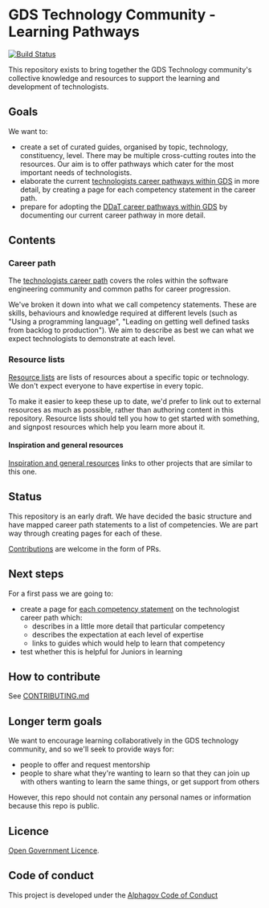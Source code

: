 # GDS Technology Community - Learning Pathways

[![Build Status](https://circleci.com/gh/alphagov/gds-tech-learning-pathway.svg?&style=shield)](https://circleci.com/gh/alphagov/gds-tech-learning-pathway)

This repository exists to bring together the GDS Technology community's collective knowledge and resources to support the learning and development of technologists.

## Goals

We want to:

- create a set of curated guides, organised by topic, technology, constituency, level. There may be multiple cross-cutting routes into the resources. Our aim is to offer pathways which cater for the most important needs of technologists.
- elaborate the current [technologists career pathways within GDS](https://docs.google.com/document/d/1_svjdchS8LIyKDF6-FAfVPSuvJmoIRgTQukuxl0XRfM/edit) in more detail, by creating a page for each competency statement in the career path.
- prepare for adopting the [DDaT career pathways within GDS](https://www.gov.uk/government/collections/digital-data-and-technology-job-roles-in-government#technical:-software-developer-) by documenting our current career pathway in more detail.

## Contents
### Career path
The [technologists career path](/career-path/career-path.md) covers the roles within the software engineering community and common paths for career progression.

We've broken it down into what we call competency statements. These are skills, behaviours and knowledge required at different levels (such as "Using a programming language", "Leading on getting well defined tasks from backlog to production"). We aim to describe as best we can what we expect technologists to demonstrate at each level.

### Resource lists
[Resource lists](/resources) are lists of resources about a specific topic or technology. We don't expect everyone to have expertise in every topic.

To make it easier to keep these up to date, we'd prefer to link out to external resources as much as possible, rather than authoring content in this repository. Resource lists should tell you how to get started with something, and signpost resources which help you learn more about it.

#### Inspiration and general resources
[Inspiration and general resources](/resources/inspiration-and-general-resources.md) links to other projects that are similar to this one.

## Status

This repository is an early draft. We have decided the basic structure and have mapped career path statements to a list of competencies. We are part way through creating pages for each of these.

[Contributions](CONTRIBUTING.md) are welcome in the form of PRs.

## Next steps

For a first pass we are going to:

- create a page for [each competency statement](/career-path/competencies/) on the technologist career path which:
  - describes in a little more detail that particular competency
  - describes the expectation at each level of expertise
  - links to guides which would help to learn that competency
- test whether this is helpful for Juniors in learning

## How to contribute

See [CONTRIBUTING.md](CONTRIBUTING.md)

## Longer term goals

We want to encourage learning collaboratively in the GDS technology community, and so we'll seek to provide ways for:

- people to offer and request mentorship
- people to share what they're wanting to learn so that they can join up with others wanting to learn the same things, or get support from others

However, this repo should not contain any personal names or information because this repo is public.

## Licence

[Open Government Licence](LICENCE.md).

## Code of conduct

This project is developed under the [Alphagov Code of Conduct](https://github.com/alphagov/code-of-conduct)
